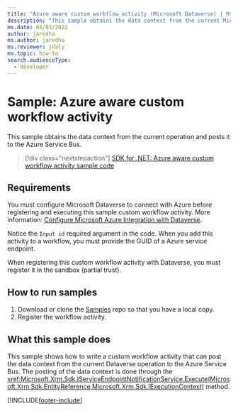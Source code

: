 ```yaml
---
title: "Azure aware custom workflow activity (Microsoft Dataverse) | Microsoft Docs" 
description: "This sample obtains the data context from the current Microsoft Dataverse operation and posts it to the Azure Service Bus." 
ms.date: 04/03/2022
author: jaredha
ms.author: jaredha
ms.reviewer: jdaly
ms.topic: how-to
search.audienceType:
  - developer
---
```


# Sample: Azure aware custom workflow activity

This sample obtains the data context from the current operation and posts it to the Azure Service Bus.

> [!div class="nextstepaction"]
> [SDK for .NET: Azure aware custom workflow activity sample code](https://github.com/microsoft/PowerApps-Samples/tree/master/dataverse/orgsvc/CSharp/Azurecustomworkflowactivity)

## Requirements

You must configure Microsoft Dataverse to connect with Azure before registering and executing this sample custom workflow activity. More information: [Configure Microsoft Azure Integration with Dataverse](../../configure-azure-integration.md).

Notice the `Input id` required argument in the code. When you add this activity to a workflow, you must provide the GUID of a Azure service endpoint.

When registering this custom workflow activity with Dataverse, you must register it in the sandbox (partial trust).

## How to run samples

1. Download or clone the [Samples](https://github.com/Microsoft/PowerApps-Samples) repo so that you have a local copy.
2. Register the workflow activity.

## What this sample does

This sample shows how to write a custom workflow activity that can post the data context from the current Dataverse operation to the Azure Service Bus. The posting of the data context is done through the <xref:Microsoft.Xrm.Sdk.IServiceEndpointNotificationService.Execute(Microsoft.Xrm.Sdk.EntityReference,Microsoft.Xrm.Sdk.IExecutionContext)> method.

[!INCLUDE[footer-include](../../../../includes/footer-banner.md)]
